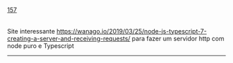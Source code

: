 [157](https://github.com/guilhermeprokisch/ideias/issues/157) 
###### 

Site interessante https://wanago.io/2019/03/25/node-js-typescript-7-creating-a-server-and-receiving-requests/ para fazer um servidor http com node puro e Typescript



-------------------------------------------------------------------------------

